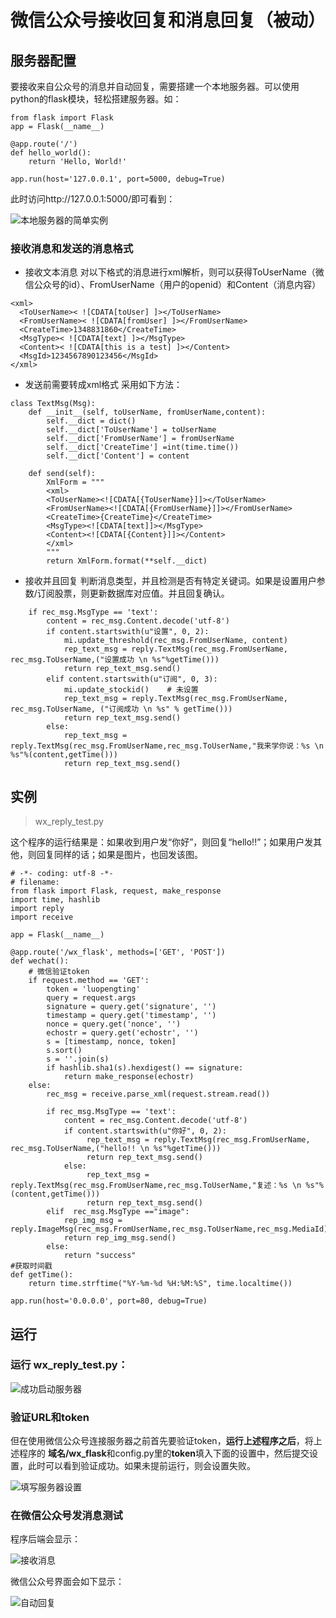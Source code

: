 # 微信公众号接收回复和消息回复（被动）
## 服务器配置
要接收来自公众号的消息并自动回复，需要搭建一个本地服务器。可以使用python的flask模块，轻松搭建服务器。如：
```
from flask import Flask
app = Flask(__name__)

@app.route('/')
def hello_world():
    return 'Hello, World!'

app.run(host='127.0.0.1', port=5000, debug=True)
```
此时访问http://127.0.0.1:5000/即可看到：

![本地服务器的简单实例](https://upload-images.jianshu.io/upload_images/10171495-f9464fa450f958a7.png?imageMogr2/auto-orient/strip%7CimageView2/2/w/1240)



### 接收消息和发送的消息格式
- 接收文本消息
对以下格式的消息进行xml解析，则可以获得ToUserName（微信公众号的id）、FromUserName（用户的openid）和Content（消息内容）
```
<xml>
  <ToUserName>< ![CDATA[toUser] ]></ToUserName>
  <FromUserName>< ![CDATA[fromUser] ]></FromUserName>
  <CreateTime>1348831860</CreateTime>
  <MsgType>< ![CDATA[text] ]></MsgType>
  <Content>< ![CDATA[this is a test] ]></Content>
  <MsgId>1234567890123456</MsgId>
</xml>
```
- 发送前需要转成xml格式
采用如下方法：
```
class TextMsg(Msg):
    def __init__(self, toUserName, fromUserName,content):
        self.__dict = dict()
        self.__dict['ToUserName'] = toUserName
        self.__dict['FromUserName'] = fromUserName
        self.__dict['CreateTime'] =int(time.time())
        self.__dict['Content'] = content

    def send(self):
        XmlForm = """
        <xml>
        <ToUserName><![CDATA[{ToUserName}]]></ToUserName>
        <FromUserName><![CDATA[{FromUserName}]]></FromUserName>
        <CreateTime>{CreateTime}</CreateTime>
        <MsgType><![CDATA[text]]></MsgType>
        <Content><![CDATA[{Content}]]></Content>
        </xml>
        """
        return XmlForm.format(**self.__dict)
```
- 接收并且回复
判断消息类型，并且检测是否有特定关键词。如果是设置用户参数/订阅股票，则更新数据库对应值。并且回复确认。
```
    if rec_msg.MsgType == 'text':
        content = rec_msg.Content.decode('utf-8')
        if content.startswith(u"设置", 0, 2):
            mi.update_threshold(rec_msg.FromUserName, content)
            rep_text_msg = reply.TextMsg(rec_msg.FromUserName, rec_msg.ToUserName,("设置成功 \n %s"%getTime()))
            return rep_text_msg.send()
        elif content.startswith(u"订阅", 0, 3):
            mi.update_stockid()    # 未设置
            rep_text_msg = reply.TextMsg(rec_msg.FromUserName, rec_msg.ToUserName, ("订阅成功 \n %s" % getTime()))
            return rep_text_msg.send()
        else:
            rep_text_msg = reply.TextMsg(rec_msg.FromUserName,rec_msg.ToUserName,"我来学你说：%s \n %s"%(content,getTime()))
            return rep_text_msg.send()
```

## 实例
> wx_reply_test.py

这个程序的运行结果是：如果收到用户发“你好”，则回复“hello!!”；如果用户发其他，则回复同样的话；如果是图片，也回发该图。

```
# -*- coding: utf-8 -*-
# filename:
from flask import Flask, request, make_response
import time, hashlib
import reply
import receive

app = Flask(__name__)

@app.route('/wx_flask', methods=['GET', 'POST'])
def wechat():
    # 微信验证token
    if request.method == 'GET':
        token = 'luopengting'
        query = request.args
        signature = query.get('signature', '')
        timestamp = query.get('timestamp', '')
        nonce = query.get('nonce', '')
        echostr = query.get('echostr', '')
        s = [timestamp, nonce, token]
        s.sort()
        s = ''.join(s)
        if hashlib.sha1(s).hexdigest() == signature:
            return make_response(echostr)
    else:
        rec_msg = receive.parse_xml(request.stream.read())

        if rec_msg.MsgType == 'text':
            content = rec_msg.Content.decode('utf-8')
            if content.startswith(u"你好", 0, 2):
                 rep_text_msg = reply.TextMsg(rec_msg.FromUserName, rec_msg.ToUserName,("hello!! \n %s"%getTime()))
                 return rep_text_msg.send()
            else:
                 rep_text_msg = reply.TextMsg(rec_msg.FromUserName,rec_msg.ToUserName,"复述：%s \n %s"%(content,getTime()))
                 return rep_text_msg.send()
        elif  rec_msg.MsgType =="image":
            rep_img_msg = reply.ImageMsg(rec_msg.FromUserName,rec_msg.ToUserName,rec_msg.MediaId)
            return rep_img_msg.send()
        else:
            return "success"
#获取时间戳
def getTime():
    return time.strftime("%Y-%m-%d %H:%M:%S", time.localtime())

app.run(host='0.0.0.0', port=80, debug=True)
```

## 运行
### 运行 wx_reply_test.py：

![成功启动服务器](https://upload-images.jianshu.io/upload_images/10171495-68432641ee5e9d62.png?imageMogr2/auto-orient/strip%7CimageView2/2/w/1240)

### 验证URL和token
但在使用微信公众号连接服务器之前首先要验证token，**运行上述程序之后**，将上述程序的 **域名/wx_flask**和config.py里的**token**填入下面的设置中，然后提交设置，此时可以看到验证成功。如果未提前运行，则会设置失败。

![填写服务器设置](https://upload-images.jianshu.io/upload_images/10171495-fe8c77c4ce6f32ae.png?imageMogr2/auto-orient/strip%7CimageView2/2/w/1240)

### 在微信公众号发消息测试

程序后端会显示：

![接收消息](https://upload-images.jianshu.io/upload_images/10171495-c0bc8921cf59f4fc.png?imageMogr2/auto-orient/strip%7CimageView2/2/w/800)

微信公众号界面会如下显示：

![自动回复](https://upload-images.jianshu.io/upload_images/10171495-b9d437117829fe02.jpg?imageMogr2/auto-orient/strip%7CimageView2/2/w/400)